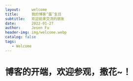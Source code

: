 ```yaml
---
layout:     welcome
title:      我的博客‘蛋’生日
subtitle:   欢迎前来交流的朋友
date:       2022-01-27
author:     Jesen Fu
header-img: img/welcome.webp
catalog: false
tags:
   - Welcome
---
```


# 博客的开端，欢迎参观，撒花~！
